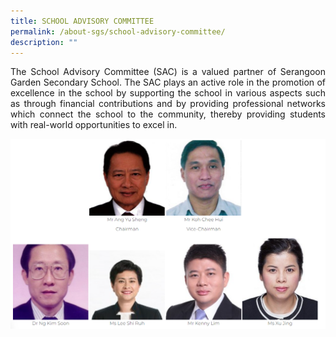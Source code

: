 ```yaml
---
title: SCHOOL ADVISORY COMMITTEE
permalink: /about-sgs/school-advisory-committee/
description: ""
---
```

<p style="text-align: justify;">The School Advisory Committee (SAC) is a valued partner of Serangoon Garden Secondary School. The SAC plays an active role in the promotion of excellence in the school by supporting the school in various aspects such as through financial contributions and by providing professional networks which connect the school to the community, thereby providing students with real-world opportunities to excel in. </p>
	
![](/images/Advisory%20committee/school%20advisory%20committee.png)